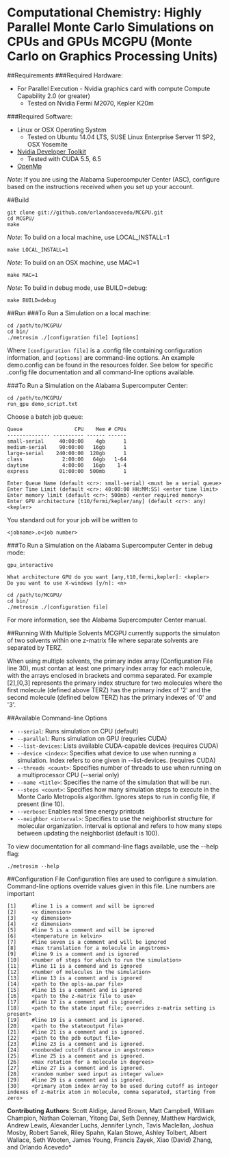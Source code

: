 Computational Chemistry: Highly Parallel Monte Carlo Simulations on CPUs and GPUs 
MCGPU (Monte Carlo on Graphics Processing Units)
===============================================================

##Requirements
###Required Hardware:
 * For Parallel Execution - Nvidia graphics card with compute Compute Capability 2.0 (or greater)
    * Tested on Nvidia Fermi M2070, Kepler K20m


###Required Software:
 * Linux or OSX Operating System
    * Tested on Ubuntu 14.04 LTS, SUSE Linux Enterprise Server 11 SP2, OSX Yosemite 
 * [Nvidia Developer Toolkit](http://developer.nvidia.com/cuda-downloads)
    * Tested with CUDA 5.5, 6.5
 * [OpenMp](http://www.openmp.org)

*Note*: If you are using the Alabama Supercomputer Center (ASC), configure based on the instructions received when you set up your account.

##Build
```
git clone git://github.com/orlandoacevedo/MCGPU.git
cd MCGPU/
make
```

*Note*: To build on a local machine, use LOCAL_INSTALL=1
```
make LOCAL_INSTALL=1
```

*Note*: To build on an OSX machine, use MAC=1
```
make MAC=1
```

*Note*: To build in debug mode, use BUILD=debug:
```
make BUILD=debug
```

##Run
###To Run a Simulation on a local machine:
```
cd /path/to/MCGPU/
cd bin/
./metrosim ./[configuration file] [options]
```
Where `[configuration file]` is a .config file containing configuration information, and `[options]` are command-line options. An example demo.config can be found in the resources folder. See below for specific .config file documentation and all command-line options available.

###To Run a Simulation on the Alabama Supercomputer Center:
```
cd /path/to/MCGPU/
run_gpu demo_script.txt
```
Choose a batch job queue:
```
Queue                 CPU    Mem # CPUs
-------------- ---------- ------ ------
small-serial     40:00:00    4gb      1 
medium-serial    90:00:00   16gb      1 
large-serial    240:00:00  120gb      1 
class             2:00:00   64gb   1-64 
daytime           4:00:00   16gb    1-4 
express          01:00:00  500mb      1
```

```
Enter Queue Name (default <cr>: small-serial) <must be a serial queue>
Enter Time Limit (default <cr>: 40:00:00 HH:MM:SS) <enter time limit>
Enter memory limit (default <cr>: 500mb) <enter required memory>
Enter GPU architecture [t10/fermi/kepler/any] (default <cr>: any) <kepler>
```

You standard out for your job will be written to 
```
<jobname>.o<job number>
```

###To Run a Simulation on the Alabama Supercomputer Center in debug mode:
```
gpu_interactive

What architecture GPU do you want [any,t10,fermi,kepler]: <kepler>
Do you want to use X-windows [y/n]: <n>

cd /path/to/MCGPU/
cd bin/
./metrosim ./[configuration file]
```

For more information, see the Alabama Supercomputer Center manual.


##Running With Multiple Solvents
MCGPU currently supports the simulaton of two solvents within one z-matrix file where separate solvents are separated by TERZ.

When using multiple solvents, the primary index array (Configuration File line 30), must contan at least one primary index array for each molecule, with the arrays enclosed in brackets and comma separated. For example [2],[0,3] represents the primary index structure for two molecules where the first molecule (defined above TERZ) has the primary index of '2' and the second molecule (defined below TERZ) has the primary indexes of '0' and '3'.


##Available Command-line Options
 * `--serial`: Runs simulation on CPU (default)
 * `--parallel`: Runs simulation on GPU (requries CUDA)
 * `--list-devices`: Lists available CUDA-capable devices (requires CUDA)
 * `--device <index>`: Specifies what device to use when running a simulation. Index refers to one given in --list-devices. (requires CUDA)
 * `--threads <count>`: Specifies number of threads to use when running on a multiprocessor CPU (--serial only)
 * `--name <title>`: Specifies the name of the simulation that will be run.
 * `--steps <count>`: Specifies how many simulation steps to execute in the Monte Carlo Metropolis algorithm. Ignores steps to run in config file, if present (line 10).
 * `--verbose`: Enables real time energy printouts
 * `--neighbor <interval>`: Specifies to use the neighborlist structure for molecular organization. interval is optional and refers to how many steps between updating the neighborlist (default is 100).

To view documentation for all command-line flags available, use the --help flag:
```
./metrosim --help
```

##Configuration File
Configuration files are used to configure a simulation. Command-line options override values given in this file.
Line numbers are important

```
[1]     #line 1 is a comment and will be ignored
[2]     <x dimension>
[3]     <y dimension>
[4]     <z dimension>
[5]     #line 5 is a comment and will be ignored
[6]     <temperature in kelvin>
[7]     #line seven is a comment and will be ignored
[8]     <max translation for a molecule in angstroms>
[9]     #line 9 is a comment and is ignored
[10]    <number of steps for which to run the simulation> 
[11]    #line 11 is a commend and is ignored
[12]    <number of molecules in the simulation>
[13]    #line 13 is a comment and is ignored
[14]    <path to the opls-aa.par file>
[15]    #line 15 is a comment and is ignored
[16]    <path to the z-matrix file to use>
[17]    #line 17 is a comment and is ignored.
[18]    <path to the state input file; overrides z-matrix setting is present>
[19]    #line 19 is a comment and is ignored.
[20]    <path to the stateoutput file>
[21]    #line 21 is a comment and is ignored.
[22]    <path to the pdb output file>
[23]    #line 23 is a comment and is ignored.
[24]    <nonbonded cutoff distance in angstroms>
[25]    #line 25 is a comment and is ignored.
[26]    <max rotation for a molecule in degrees>
[27]    #line 27 is a comment and is ignored.
[28]    <random number seed input as integer value>
[29]    #line 29 is a comment and is ignored.
[30]    <primary atom index array to be used during cutoff as integer indexes of z-matrix atom in molecule, comma separated, starting from zero>
```

**Contributing Authors**: Scott Aldige, Jared Brown, Matt Campbell, William Champion, Nathan Coleman, Yitong Dai, Seth Denney, Matthew Hardwick, Andrew Lewis, Alexander Luchs, Jennifer Lynch, Tavis Maclellan, Joshua Mosby, Robert Sanek, Riley Spahn, Kalan Stowe, Ashley Tolbert, Albert Wallace, Seth Wooten, James Young, Francis Zayek, Xiao (David) Zhang, and Orlando Acevedo*
